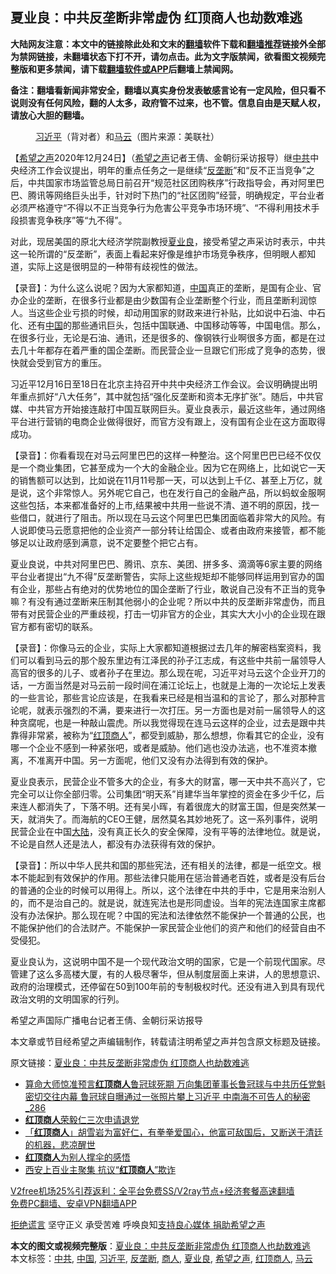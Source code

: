  <h2>夏业良：中共反垄断非常虚伪 红顶商人也劫数难逃</h2> <p class="notice"><b>大陆网友注意：本文中的链接除此处和文末的<a href="https://github.com/bannedbook/fanqiang" >翻墙</a>软件下载和<a href="https://github.com/killgcd/justmysocks/blob/master/README.md">翻墙推荐</a>链接外全部为禁网链接，未翻墙状态下打不开，请勿点击。此为文字版禁闻，欲看图文视频完整版和更多禁闻，请下载<a href="https://github.com/bannedbook/fanqiang">翻墙软件或APP</a>后翻墙上禁闻网。</p><p>备注：翻墙看新闻非常安全，翻墙以真实身份发表敏感言论有一定风险，但只看不说则没有任何风险，翻的人太多，政府管不过来，也不管。信息自由是天赋人权，请放心大胆的翻墙。</b></p>  <div class="entry"> <figure><figcaption><a href="https://www.bannedbook.org/bnews/tag/%e4%b9%a0%e8%bf%91%e5%b9%b3/" class="st_tag internal_tag" rel="tag" title="标签 习近平 下的日志">习近平</a>（背对者）和<a href="https://www.bannedbook.org/bnews/tag/%e9%a9%ac%e4%ba%91/" class="st_tag internal_tag" rel="tag" title="标签 马云 下的日志">马云</a>（图片来源：美联社）</figcaption></figure> <p>【<span class='wp_keywordlink_affiliate'><a href="https://www.soundofhope.org" title="希望之声" target="_blank">希望之声</a></span>2020年12月24日】（<a href="https://www.bannedbook.org/bnews/tag/%e5%b8%8c%e6%9c%9b%e4%b9%8b%e5%a3%b0/" class="st_tag internal_tag" rel="tag" title="标签 希望之声 下的日志">希望之声</a>记者王倩、金朝衍采访报导）继<a href="https://www.bannedbook.org/bnews/tag/%e4%b8%ad%e5%85%b1/" class="st_tag internal_tag" rel="tag" title="标签 中共 下的日志">中共</a>中央经济工作会议提出，明年的重点任务之一是继续“<a href="https://www.bannedbook.org/bnews/tag/%e5%8f%8d%e5%9e%84%e6%96%ad/" class="st_tag internal_tag" rel="tag" title="标签 反垄断 下的日志">反垄断</a>”和“反不正当竞争”之后，中共国家市场监管总局日前召开“规范社区团购秩序”行政指导会，再对阿里巴巴、腾讯等网络巨头出手，针对时下热门的“社区团购”经营，明确规定，平台业者必须严格遵守“不得以不正当竞争行为危害公平竞争市场环境”、“不得利用技术手段损害竞争秩序”等“九不得”。</p> <p>对此，现居美国的原北大经济学院副教授<a href="https://www.bannedbook.org/bnews/tag/%e5%a4%8f%e4%b8%9a%e8%89%af/" class="st_tag internal_tag" rel="tag" title="标签 夏业良 下的日志">夏业良</a>，接受希望之声采访时表示，中共这一轮所谓的“反垄断”，表面上看起来好像是维护市场竞争秩序，但明眼人都知道，实际上这是很明显的一种带有歧视性的做法。</p> <p>【录音】：为什么这么说呢？因为大家都知道，<span class='wp_keywordlink_affiliate'><a href="https://www.bannedbook.org/" title="中国" target="_blank">中国</a></span>真正的垄断，是国有企业、官办企业的垄断，在很多行业都是由少数国有企业垄断整个行业，而且垄断利润惊人。当这些企业亏损的时候，却动用国家的财政来进行补贴，比如说中石油、中石化、还有<a href="https://www.bannedbook.org/bnews/tag/%E4%B8%AD%E5%9B%BD/" class="st_tag internal_tag" rel="tag" title="标签 中国 下的日志">中国</a>的那些通讯巨头，包括中国联通、中国移动等等，中国电信。那么，在很多行业，无论是石油、通讯，还是很多的、像钢铁行业啊很多方面，都是在过去几十年都存在着严重的国企垄断。而民营企业一旦跟它们形成了竞争的态势，很快就会受到官方的重压。</p>  <p>习近平12月16日至18日在北京主持召开中共中央经济工作会议。会议明确提出明年重点抓好“八大任务”，其中就包括“强化反垄断和资本无序扩张”。随后，中共官媒、中共官方开始接连敲打中国互联网巨头。夏业良表示，最近这些年，通过网络平台进行营销的电商企业做得很好，而官方没有跟上，没有国有企业在这方面取得成功。</p> <p>【录音】：你看看现在对马云阿里巴巴的这样一种整治。这个阿里巴巴已经不仅仅是一个商业集团，它甚至成为一个大的金融企业。因为它在网络上，比如说它一天的销售额可以达到，比如说在11月11号那一天，可以达到上千亿、甚至上万亿，就是说，这个非常惊人。另外呢它自己，也在发行自己的金融产品，所以蚂蚁金服啊这些包括，本来都准备好的上市,结果被中共用一些说不清、道不明的原因，找一些借口，就进行了阻击。所以现在马云这个阿里巴巴集团面临着非常大的风险。有人说即使马云愿意把他的企业资产一部分转让给国企、或者由政府来接管，都不能够足以让政府感到满意，说不定要整个把它占有。</p> <p>夏业良说，中共对阿里巴巴、腾讯、京东、美团、拼多多、滴滴等6家主要的网络平台业者提出“九不得”反垄断警告，实际上这些规矩却不能够同样运用到官办的国有企业，那些占有绝对的优势地位的国企垄断了行业，敢说自己没有不正当的竞争嘛？有没有通过垄断来压制其他弱小的企业呢？所以中共的反垄断非常虚伪，而且带有对民营企业的严重歧视，打击一切非官方的企业，其实大大小小的企业现在跟官方都有密切的联系。</p>  <p>【录音】：你像马云的企业，实际上大家都知道根据过去几年的解密档案资料，我们可以看到马云的那个股东里边有江泽民的孙子江志成，有这些中共前一届领导人高官的很多的儿子、或者孙子在里边。那么现在呢，习近平对马云这个企业开刀的话，一方面当然是对马云前一段时间在浦江论坛上，也就是上海的一次论坛上发表的一些言论，那些言论应该是，在我看来已经是相当温和的言论了，那么对那种言论呢，就表示强烈的不满，要来进行一次打压。另一方面也是对前一届领导人的这种贪腐呢，也是一种敲山震虎。所以我觉得现在连马云这样的企业，过去是跟中共靠得非常紧，被称为“<a href="https://www.bannedbook.org/bnews/tag/%e7%ba%a2%e9%a1%b6%e5%95%86%e4%ba%ba/" class="st_tag internal_tag" rel="tag" title="标签 红顶商人 下的日志">红顶商人</a>”，都受到威胁，那么想想，你看其它的企业，没有哪一个企业不感到一种紧张吧，或者是威胁。他们逃也没办法逃，也不准资本撤离，不准离开中国。另一方面呢，他们又没有办法得到有效的保护。</p> <p>夏业良表示，民营企业不管多大的企业，有多大的财富，哪一天中共不高兴了，它完全可以让你全部归零。公司集团“明天系”肖建华当年掌控的资金在多少千亿，后来连人都消失了，下落不明。还有吴小晖，有着很庞大的财富王国，但是突然某一天，就消失了。而海航的CEO王健，居然莫名其妙地死了。这一系列事件，说明民营企业在中国<span class='wp_keywordlink_affiliate'><a href="https://www.bannedbook.org/" title="大陆" target="_blank">大陆</a></span>，没有真正长久的安全保障，没有平等的法律地位。就是说，不论是自然人还是法人，都没有办法获得有效的保护。</p> <p>【录音】：所以中华人民共和国的那些宪法，还有相关的法律，都是一纸空文。根本不能起到有效保护的作用。那些法律只能用在惩治普通老百姓，或者是没有后台的普通的企业的时候可以用得上。所以，这个法律在中共的手中，它是用来治别人的，而不是治自己的。就是说，就连宪法也是形同虚设。当年的宪法连国家主席都没有办法保护。那么现在呢？中国的宪法和法律依然不能保护一个普通的公民，也不能保护他们的合法财产。不能保护一家民营企业他们的资产和他们的经营自由不受侵犯。</p>  <p>夏业良认为，这说明中国不是一个现代政治文明的国家，它是一个前现代国家。尽管建了这么多高楼大厦，有的人极尽奢华，但从制度层面上来讲，人的思想意识、政府的治理模式，还停留在50到100年前的专制极权时代。还没有进入到具有现代政治文明的文明国家的行列。</p> <p>希望之声国际广播电台记者王倩、金朝衍采访报导</p> <p>本文章或节目经希望之声编辑制作，转载请注明希望之声并包含原文标题及链接。</p>  <p>原文链接：<a class="src_link"  href="https://www.soundofhope.org/post/456868" target="_blank">夏业良：中共反垄断非常虚伪 红顶商人也劫数难逃</a></p> <ul class='op-related-articles' title='相关阅读'> <li><a href='https://www.bannedbook.org/bnews/comments/20201224/1454060.html' target='_blank'>算命大师惊准预言<b>红顶商人</b>鲁冠球死期 万向集团董事长鲁冠球与中共历任党魁密切交往内幕 鲁冠球自曝通过一张照片攀上习近平 中南海不可告人的秘密_286</a></li> <li><a href='https://www.bannedbook.org/bnews/ssgc/20200805/1375214.html' target='_blank'><b>红顶商人</b>荣毅仁三次申请退党</a></li> <li><a href='https://www.bannedbook.org/bnews/cnnews/20190224/1086633.html' target='_blank'>「<b>红顶商人</b>」胡雪岩为富好仁，有拳拳爱国心，他富可敌国后，又断送于清廷的机器，悲凉醒世</a></li> <li><a href='https://www.bannedbook.org/bnews/cnnews/20180724/976270.html' target='_blank'><b>红顶商人</b>为别人撑伞的感悟</a></li> <li><a href='https://www.bannedbook.org/bnews/headline/20180202/894211.html' target='_blank'>西安上百业主聚集 抗议“<b>红顶商人</b>”欺诈</a></li> </ul> <p class="texttj"> <a href="https://github.com/bannedbook/fanqiang/wiki/V2ray%E6%9C%BA%E5%9C%BA" target="_blank">V2free机场25%引荐返利：全平台免费SS/V2ray节点+经济套餐高速翻墙</a><br/> <a href="https://github.com/bannedbook/fanqiang/wiki/%E7%A6%81%E9%97%BB%E7%BD%91%E5%AE%89%E5%8D%93%E7%BF%BB%E5%A2%99%E6%96%B0%E9%97%BBAPP" target="_blank">免费PC翻墙、安卓VPN翻墙APP</a></p><p><span class='wp_keywordlink'><a href="https://www.bannedbook.org/forum2/topic1584.html" title="《拒绝谎言》" target="_blank">拒绝谎言</a></span> 坚守正义 承受苦难 呼唤良知<a href="/page/donate">支持良心媒体 捐助希望之声</a></p><a name='sharetosocial'></a>       <div><b>本文的图文或视频完整版</b>：<a href='https://www.bannedbook.org/bnews/comments/20201224/1454363.html'>夏业良：中共反垄断非常虚伪 红顶商人也劫数难逃</a></div>  </div><!--END ENTRY--> <div class="postfooter"> <div>本文标签：<a href="https://www.bannedbook.org/bnews/tag/%e4%b8%ad%e5%85%b1/" rel="tag">中共</a>, <a href="https://www.bannedbook.org/bnews/tag/%E4%B8%AD%E5%9B%BD/" rel="tag">中国</a>, <a href="https://www.bannedbook.org/bnews/tag/%e4%b9%a0%e8%bf%91%e5%b9%b3/" rel="tag">习近平</a>, <a href="https://www.bannedbook.org/bnews/tag/%e5%8f%8d%e5%9e%84%e6%96%ad/" rel="tag">反垄断</a>, <a href="https://www.bannedbook.org/bnews/tag/%E5%95%86%E4%BA%BA/" rel="tag">商人</a>, <a href="https://www.bannedbook.org/bnews/tag/%e5%a4%8f%e4%b8%9a%e8%89%af/" rel="tag">夏业良</a>, <a href="https://www.bannedbook.org/bnews/tag/%e5%b8%8c%e6%9c%9b%e4%b9%8b%e5%a3%b0/" rel="tag">希望之声</a>, <a href="https://www.bannedbook.org/bnews/tag/%e7%ba%a2%e9%a1%b6%e5%95%86%e4%ba%ba/" rel="tag">红顶商人</a>, <a href="https://www.bannedbook.org/bnews/tag/%e9%a9%ac%e4%ba%91/" rel="tag">马云</a></div>  </div><!--END POSTFOOTER--> 